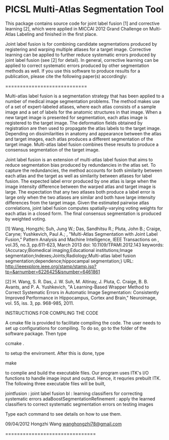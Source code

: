 PICSL Multi-Atlas Segmentation Tool
===================================

This package contains source code for joint label fusion [1] and corrective learning [2], which were
applied in MICCAI 2012 Grand Challenge on Multi-Atlas Labeling and finished in the first place.

Joint label fusion is for combining candidate segmentations produced by registering and warping multiple atlases for a target image. Corrective learning can be applied to further reduce systematic errors produced by joint label fusion (see [2] for detail). In general, corrective learning can be applied to correct systematic errors produced by other segmentation methods as well. If you use this software to produce results for a publication, please cite the
following paper(s) accordingly:

============================

Multi-atlas label fusion is a segmentation strategy that has been applied to a number of medical image segmentation problems. The method makes use of a set of expert-labeled atlases, where each atlas consists of a sample image and a set of labels for the anatomic structures in that image.  When a new target image is presented for segmentation, each atlas image is registered to the target image.  The deformation fields obtained by registration are then used to propagate the atlas labels to the target image.  Depending on dissimilarities in anatomy and appearance between the atlas and target images, each atlas produces a different segmentation of the target image.  Multi-atlas label fusion combines these results to produce a consensus segmentation of the target image.

Joint label fusion is an extension of multi-atlas label fusion that aims to reduce segmentation bias produced by redundancies in the atlas set. To capture the redundancies, the method accounts for both similarity between each atlas and the target as well as similarity between atlases for label fusion. The expected label error produced by one atlas is large when the image intensity difference between the warped atlas and target image is large. The expectation that any two atlases both produce a label error is large only when the two atlases are similar and both have large intensity differences from the target image. Given the estimated pairwise atlas correlations, joint label fusion computes spatially-varying voting weights for each atlas in a closed form. The final consensus segmentation is produced by weighted voting.

[1] Wang, Hongzhi; Suh, Jung W.; Das, Sandhitsu R.; Pluta, John B.; Craige, Caryne; Yushkevich, Paul A.; , "Multi-Atlas Segmentation with Joint Label Fusion," Pattern Analysis and Machine Intelligence, IEEE Transactions on , vol.35, no.3, pp.611-623, March 2013
doi: 10.1109/TPAMI.2012.143
keywords: {Accuracy;Biomedical imaging;Educational institutions;Image segmentation;Indexes;Joints;Radiology;Multi-atlas label fusion segmentation;dependence;hippocampal segmentation;}
URL: http://ieeexplore.ieee.org/stamp/stamp.jsp?tp=&arnumber=6226425&isnumber=6461861


[2] H. Wang, S. R. Das, J. W. Suh, M. Altinay, J. Pluta, C. Craige, B. B. Avants, and P. A. Yushkevich,
"A Learning-Based Wrapper Method to Correct Systematic Errors in Automatic Image Segmentation:
Consistently Improved Performance in Hippocampus, Cortex and Brain," Neuroimage, vol. 55, iss. 3,
pp. 968-985, 2011.



INSTRUCTIONS FOR COMPILING THE CODE

A cmake file is provided to facilitate compiling the code. The user needs to set up configurations for
compiling. To do so, go to the folder of the software package. Then type

ccmake .

to setup the enviroment. After this is done, type

make

to complie and build the executable files. Our program uses ITK's I/O functions to handle image input
and output. Hence, it requries prebuilt ITK. The following three executable files will be built,

jointfusion                    : joint label fusion
bl                             : learning classifiers for correcting systematic errors
adaBoostSegmentationRefinement : apply the learned classifiers to correct systematic segmentation errors on testing images

Type each command to see details on how to use them.


09/04/2012
Hongzhi Wang
wanghongzhi78@gmail.com


===============================

